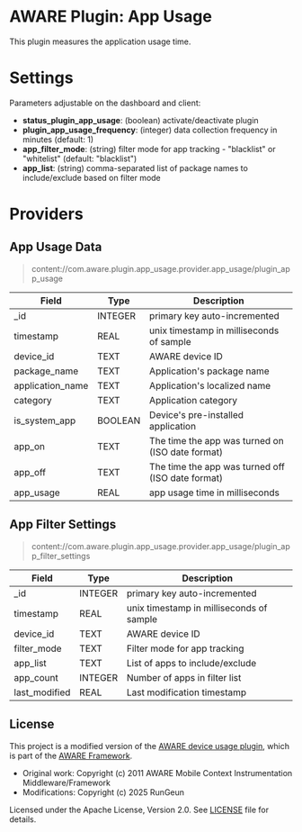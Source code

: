 AWARE Plugin: App Usage
==========================

This plugin measures the application usage time.

# Settings
Parameters adjustable on the dashboard and client:
- **status_plugin_app_usage**: (boolean) activate/deactivate plugin
- **plugin_app_usage_frequency**: (integer) data collection frequency in minutes (default: 1)
- **app_filter_mode**: (string) filter mode for app tracking - "blacklist" or "whitelist" (default: "blacklist")
- **app_list**: (string) comma-separated list of package names to include/exclude based on filter mode

# Providers
## App Usage Data
> content://com.aware.plugin.app_usage.provider.app_usage/plugin_app_usage

Field | Type | Description
----- | ---- | -----------
_id | INTEGER | primary key auto-incremented
timestamp | REAL | unix timestamp in milliseconds of sample
device_id | TEXT | AWARE device ID
package_name | TEXT | Application's package name    
application_name | TEXT | Application's localized name
category | TEXT | Application category
is_system_app | BOOLEAN | Device's pre-installed application
app_on | TEXT | The time the app was turned on (ISO date format)
app_off | TEXT | The time the app was turned off (ISO date format)
app_usage | REAL | app usage time in milliseconds

## App Filter Settings
> content://com.aware.plugin.app_usage.provider.app_usage/plugin_app_filter_settings

Field | Type | Description
----- | ---- | -----------
_id | INTEGER | primary key auto-incremented
timestamp | REAL | unix timestamp in milliseconds of sample
device_id | TEXT | AWARE device ID
filter_mode | TEXT | Filter mode for app tracking
app_list | TEXT | List of apps to include/exclude
app_count | INTEGER | Number of apps in filter list
last_modified | REAL | Last modification timestamp

## License

This project is a modified version of the [AWARE device usage plugin](https://github.com/denzilferreira/com.aware.plugin.device_usage), 
which is part of the [AWARE Framework](https://github.com/awareframework/aware-client).

- Original work: Copyright (c) 2011 AWARE Mobile Context Instrumentation Middleware/Framework  
- Modifications: Copyright (c) 2025 RunGeun

Licensed under the Apache License, Version 2.0. See [LICENSE](LICENSE) file for details.